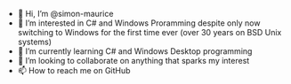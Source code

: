 - 👋 Hi, I’m @simon-maurice
- 👀 I’m interested in C# and Windows Proramming despite only now switching to Windows for the first time ever (over 30 years on BSD Unix systems)
- 🌱 I’m currently learning C# and Windows Desktop programming
- 💞️ I’m looking to collaborate on anything that sparks my interest
- 📫 How to reach me on GitHub

<!---
simon-maurice/simon-maurice is a ✨ special ✨ repository because its `README.md` (this file) appears on your GitHub profile.
You can click the Preview link to take a look at your changes.
--->
